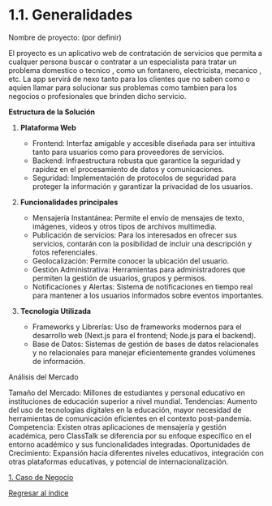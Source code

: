 # 1.1. Generalidades

Nombre de proyecto: (por definir)

El proyecto es un aplicativo web de contratación de servicios que permita a cualquer persona buscar o contratar a un especialista para tratar un problema domestico o tecnico , como un fontanero, electricista, mecanico , etc. La app servirá de nexo tanto para los clientes que no saben como o aquien llamar para solucionar sus problemas como tambien para los negocios o profesionales que brinden dicho servicio.

**Estructura de la Solución**

  1. **Plataforma Web**
     - Frontend: Interfaz amigable y accesible diseñada para ser intuitiva tanto para usuarios como para proveedores de servicios.
     - Backend: Infraestructura robusta que garantice la seguridad y rapidez en el procesamiento de datos y comunicaciones.
     - Seguridad: Implementación de protocolos de seguridad para proteger la información y garantizar la privacidad de los usuarios.

  3. **Funcionalidades principales**
     - Mensajería Instantánea: Permite el envío de mensajes de texto, imágenes, videos y otros tipos de archivos multimedia.
     - Publicación de servicios: Para los interesados en ofrecer sus servicios, contarán con la posibilidad de incluir una descripción y fotos referenciales.
     - Geolocalización: Permite conocer la ubicación del usuario.
     - Gestión Administrativa: Herramientas para administradores que permiten la gestión de usuarios, grupos y permisos.
     - Notificaciones y Alertas: Sistema de notificaciones en tiempo real para mantener a los usuarios informados sobre eventos importantes.

  5. **Tecnología Utilizada**
     - Frameworks y Librerías: Uso de frameworks modernos para el desarrollo web (Next.js para el frontend; Node.js para el backend).
     - Base de Datos: Sistemas de gestión de bases de datos relacionales y no relacionales para manejar eficientemente grandes volúmenes de información.











Análisis del Mercado

Tamaño del Mercado: Millones de estudiantes y personal educativo en instituciones de educación superior a nivel mundial.
Tendencias: Aumento del uso de tecnologías digitales en la educación, mayor necesidad de herramientas de comunicación eficientes en el contexto post-pandemia.
Competencia: Existen otras aplicaciones de mensajería y gestión académica, pero ClassTalk se diferencia por su enfoque específico en el entorno académico y sus funcionalidades integradas.
Oportunidades de Crecimiento: Expansión hacia diferentes niveles educativos, integración con otras plataformas educativas, y potencial de internacionalización.


[1. Caso de Negocio](../1.md)

[Regresar al índice](../../README.md)
